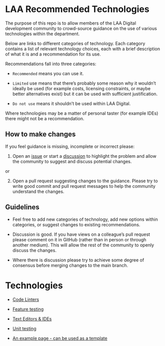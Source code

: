 # LAA Recommended Technologies

The purpose of this repo is to allow members of the LAA Digital development community to crowd-source guidance on the use of various technologies within the department.

Below are links to different categories of technology. Each category contains a list of relevant technology choices, each with a brief description of what it is and a recommendation for its use.

Recommendations fall into three categories:

* `Recommended` means you can use it.

* `Limited` use means that there’s probably some reason why it wouldn’t ideally be used (for example costs, licensing constraints, or maybe better alternatives exist) but it can be used with sufficient justification.

* `Do not use` means it shouldn’t be used within LAA Digital.

Where technologies may be a matter of personal taster (for example IDEs) there might not be a recommendation.

## How to make changes

If you feel guidance is missing, incomplete or incorrect please:

1. Open an [issue](https://github.com/ministryofjustice/laa-recommended-technologies/issues) or start a [discussion](https://github.com/ministryofjustice/laa-recommended-technologies/discussions) to highlight the problem and allow the community to suggest and discuss potential changes.

or

2. Open a pull request suggesting changes to the guidance. Please try to write good commit and pull request messages to help the community understand the changes.

## Guidelines

* Feel free to add new categories of technology, add new options within categories, or suggest changes to existing recommendations.

* Discussion is good. If you have views on a colleague’s pull request please comment on it in GitHub (rather than in person or through another medium). This will allow the rest of the community to openly discuss the changes.

* Where there is discussion please try to achieve some degree of consensus before merging changes to the main branch.


# Technologies

* [Code Linters](code_linters.md)
* [Feature testing](feature-testing.md)
* [Text Editors & IDEs](text-editors-ides.md)
* [Unit testing](unit-testing.md)

* [An example page - can be used as a template](example.md)
